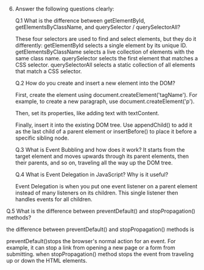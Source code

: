 6. Answer the following questions clearly:

   Q.1 What is the difference between getElementById, getElementsByClassName, and querySelector / querySelectorAll?

   These four selectors are used to find and select elements, but they do it differently:
   getElementById selects a single element by its unique ID.
   getElementsByClassName selects a live collection of elements with the same class name.
   querySelector selects the first element that matches a CSS selector.
   querySelectorAll selects a static collection of all elements that match a CSS selector.

   Q.2 How do you create and insert a new element into the DOM?

   First, create the element using document.createElement('tagName').
   For example, to create a new paragraph, use document.createElement('p').

   Then, set its properties, like adding text with textContent.

   Finally, insert it into the existing DOM tree. Use appendChild() to add it as the last child of a parent element or insertBefore() to place it before a specific sibling node.

   Q.3 What is Event Bubbling and how does it work?
   It starts from the target element and moves upwards through its parent elements, then their parents, and so on, traveling all the way up the DOM tree.

   Q.4 What is Event Delegation in JavaScript? Why is it useful?

   Event Delegation is when you put one event listener on a parent element instead of many listeners on its children. This single listener then handles events for all children.

Q.5 What is the difference between preventDefault() and stopPropagation() methods?

the difference between preventDefault() and stopPropagation() methods is

preventDefault()stops the browser's normal action for an event.
For example, it can stop a link from opening a new page or a form from submitting.
when stopPropagation() method stops the event from traveling up or down the HTML elements.
